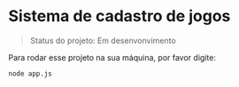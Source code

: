 <h1>Sistema de cadastro de jogos</h1>

> Status do projeto: Em desenvonvimento

Para rodar esse projeto na sua máquina, por favor digite:

```
node app.js
```

